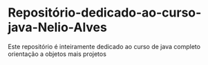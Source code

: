 # Repositório-dedicado-ao-curso-java-Nelio-Alves
 Este repositório é inteiramente dedicado ao curso de java completo orientação a objetos mais projetos 
